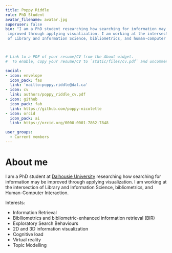 ```yaml
---
title: Poppy Riddle
role: PhD Student
avatar_filename: avatar.jpg
superuser: false
bio: "I am a PhD student researching how searching for information may be
 improved through applying visualization. I am working at the intersection
 of Library and Information Science, bibliometrics, and human-computer interaction."



# Link to a PDF of your resume/CV from the About widget.
#  To enable, copy your resume/CV to `static/files/cv.pdf` and uncomment the lines below.

social:
- icon: envelope
  icon_pack: fas
  link: 'mailto:poppy.riddle@dal.ca'
- icon: cv
  link: authors/poppy_riddle_cv.pdf
- icon: github
  icon_pack: fab
  link: https://github.com/poppy-nicolette
- icon: orcid
  icon_pack: ai
  link: https://orcid.org/0000-0001-7862-7848

user_groups:
  - Current members
---
```


# About me

I am a PhD student at [Dalhousie University](https://www.dal.ca/faculty/management/school-of-information-management.html)  researching how searching for information may be improved through applying visualization. I am working at the intersection of Library and Information Science, bibliometrics, and Human-Computer Interaction. 

Interests:

- Information Retrieval
- Biblliometrics and bibliometric-enhanced information retrieval (BIR)
- Exploratory Search Behaviours
- 2D and 3D information visualization
- Cognitive load
- Virtual reality
- Topic Modelling